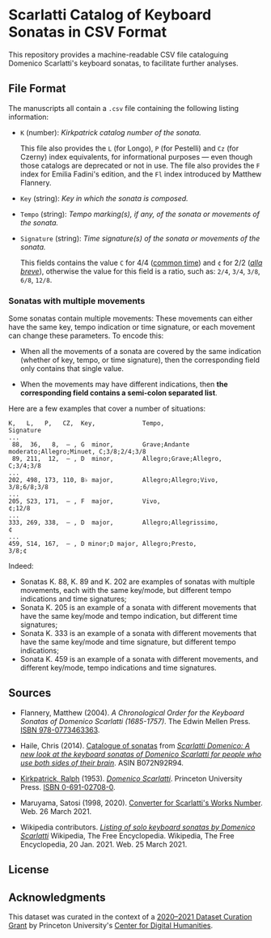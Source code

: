 # Scarlatti Catalog of Keyboard Sonatas in CSV Format

This repository provides a machine-readable CSV file cataloguing Domenico Scarlatti's
keyboard sonatas, to facilitate further analyses.

## File Format

The manuscripts all contain a `.csv` file containing the following listing information:

- `K` (number): _Kirkpatrick catalog number of the sonata._

   This file also provides the `L` (for Longo), `P` (for Pestelli) and `Cz` (for Czerny)
   index equivalents, for informational purposes — even though those catalogs are deprecated
   or not in use. The file also provides the `F` index for Emilia Fadini's edition, and the
   `Fl` index introduced by Matthew Flannery.

- `Key` (string): _Key in which the sonata is composed._

- `Tempo` (string): _Tempo marking(s), if any, of the sonata or movements of the sonata._

- `Signature` (string): _Time signature(s) of the sonata or movements of the sonata._

   This fields contains the value `C` for
   4/4 ([common time](https://en.wikipedia.org/wiki/Time_signature#Simple_vs._compound))
   and `¢` for 2/2 ([_alla breve_](https://en.wikipedia.org/wiki/Alla_breve)), otherwise
   the value for this field is a ratio, such as: `2/4`, `3/4`, `3/8`, `6/8`, `12/8`.

### Sonatas with multiple movements
Some sonatas contain multiple movements: These movements can either have the same
key, tempo indication or time signature, or each movement can change these parameters. To encode this:
- When all the movements of a sonata are covered by the same indication (whether of
  key, tempo, or time signature), then the corresponding field only contains that
  single value.

- When the movements may have different indications, then **the corresponding field
  contains a semi-colon separated list**.

Here are a few examples that cover a number of situations:
```csv
K,   L,   P,   CZ,  Key,             Tempo,                                 Signature
...
 88,  36,   8,  — , G  minor,        Grave;Andante moderato;Allegro;Minuet, C;3/8;2/4;3/8
 89, 211,  12,  — , D  minor,        Allegro;Grave;Allegro,                 C;3/4;3/8
...
202, 498, 173, 110, B♭ major,        Allegro;Allegro;Vivo,                  3/8;6/8;3/8
...
205, S23, 171,  — , F  major,        Vivo,                                  ¢;12/8
...
333, 269, 338,  — , D  major,        Allegro;Allegrissimo,                  ¢
...
459, S14, 167,  — , D minor;D major, Allegro;Presto,                        3/8;¢
```
Indeed:
- Sonatas K. 88, K. 89 and K. 202 are examples of sonatas with multiple movements, each with the same key/mode, but different tempo indications and time signatures;
- Sonata K. 205 is an example of a sonata with different movements that have the same key/mode and tempo indication, but different time signatures;
- Sonata K. 333 is an example of a sonata with different movements that have the same key/mode and time signature, but different tempo indications;
- Sonata K. 459 is an example of a sonata with different movements, and different key/mode, tempo indications and time signatures.


## Sources

- Flannery, Matthew (2004). _A Chronological Order for the Keyboard Sonatas of Domenico Scarlatti (1685-1757)_. The Edwin Mellen Press.
  [ISBN 978-0773463363](https://en.wikipedia.org/wiki/Special:BookSources/978-0773463363).

- Haile, Chris (2014). [Catalogue of sonatas](https://web.archive.org/web/20140203091817/http://www.chrishail.net/catalogue.pdf) from [_Scarlatti Domenico: A new look at the keyboard sonatas of Domenico Scarlatti for people who use both sides of their brain_](https://www.amazon.com/Scarlatti-Domenico-keyboard-sonatas-people-ebook/dp/B072N92R94). ASIN B072N92R94. 

- [Kirkpatrick, Ralph](https://en.wikipedia.org/wiki/Ralph_Kirkpatrick) (1953). [_Domenico Scarlatti_](https://archive.org/details/domenicoscarlatt0000kirk). Princeton University Press. [ISBN 0-691-02708-0](https://en.wikipedia.org/wiki/Special:BookSources/0-691-02708-0).

- Maruyama, Satosi (1998, 2020). [Converter for Scarlatti's Works Number](https://www.ne.jp/asahi/music/marinkyo/scarlatti/referenco.html.en). Web. 26 March 2021.

- Wikipedia contributors. [_Listing of solo keyboard sonatas by Domenico Scarlatti_](https://en.wikipedia.org/wiki/List_of_solo_keyboard_sonatas_by_Domenico_Scarlatti) Wikipedia, The Free Encyclopedia. Wikipedia, The Free Encyclopedia, 20 Jan. 2021. Web. 25 March 2021.

## License

## Acknowledgments

This dataset was curated in the context of a [2020–2021 Dataset Curation
Grant](https://cdh.princeton.edu/projects/computer-assisted-pattern-analysis-domenico-scarlattis-keyboard-sonatas/)
by Princeton University's [Center for Digital Humanities](https://cdh.princeton.edu/).
